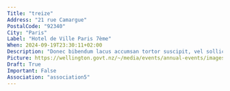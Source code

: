 ```yaml
---
Title: "treize"
Address: "21 rue Camargue"
PostalCode: "92340"
City: "Paris"
Label: "Hotel de Ville Paris 7ème"
When: 2024-09-19T23:30:11+02:00
Description: "Donec bibendum lacus accumsan tortor suscipit, vel sollicitudin velit eleifend. Etiam convallis tempus tempor."
Picture: https://wellington.govt.nz/~/media/events/annual-events/images/garden-magic/garden-magic-content.jpeg?mw=850&mh=850
Draft: True
Important: False
Association: "association5"
---
```

